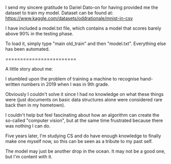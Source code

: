 I send my sincere gratitude to Dariel Dato-on for having provided me the dataset to train my model.
Dataset can be found at: https://www.kaggle.com/datasets/oddrationale/mnist-in-csv

I have included a model.txt file, which contains a model that scores barely above 90% in the testing phase. 

To load it, simply type "main old_train" and then "model.txt". Everything else has been automated.

========================

A little story about me:

I stumbled upon the problem of training a machine to recognise hand-written numbers in 2019 when I was in 9th grade. 

Obviously I couldn't solve it since I had no knowledge on what these things were (just documents on basic data structures alone were considered rare back then in my hometown).

I couldn't help but feel fascinating about how an algorithm can create the so-called "computer vision", but at the same time frustrated because there was nothing I can do.

Five years later, I'm studying CS and do have enough knowledge to finally make one myself now, so this can be seen as a tribute to my past self.

The model may just be another drop in the ocean. It may not be a good one, but I'm content with it.

